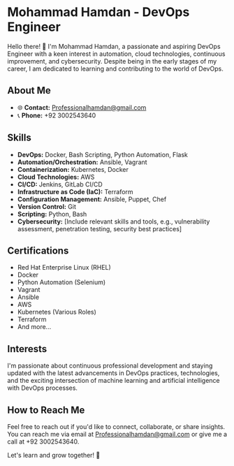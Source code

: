 # Mohammad Hamdan - DevOps Engineer

Hello there! 👋 I'm Mohammad Hamdan, a passionate and aspiring DevOps Engineer with a keen interest in automation, cloud technologies, continuous improvement, and cybersecurity. Despite being in the early stages of my career, I am dedicated to learning and contributing to the world of DevOps.

## About Me
- 🌐 **Contact:** Professionalhamdan@gmail.com
- 📞 **Phone:** +92 3002543640

## Skills
- **DevOps:** Docker, Bash Scripting, Python Automation, Flask
- **Automation/Orchestration:** Ansible, Vagrant
- **Containerization:** Kubernetes, Docker
- **Cloud Technologies:** AWS
- **CI/CD:** Jenkins, GitLab CI/CD
- **Infrastructure as Code (IaC):** Terraform
- **Configuration Management:** Ansible, Puppet, Chef
- **Version Control:** Git
- **Scripting:** Python, Bash
- **Cybersecurity:** [Include relevant skills and tools, e.g., vulnerability assessment, penetration testing, security best practices]

## Certifications
- Red Hat Enterprise Linux (RHEL)
- Docker
- Python Automation (Selenium)
- Vagrant
- Ansible
- AWS
- Kubernetes (Various Roles)
- Terraform
- And more...

## Interests
I'm passionate about continuous professional development and staying updated with the latest advancements in DevOps practices, technologies, and the exciting intersection of machine learning and artificial intelligence with DevOps processes.

## How to Reach Me
Feel free to reach out if you'd like to connect, collaborate, or share insights. You can reach me via email at Professionalhamdan@gmail.com or give me a call at +92 3002543640.

Let's learn and grow together! 🚀
